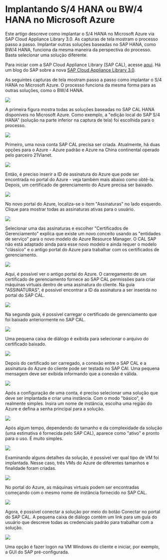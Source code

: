 <properties 
pageTitle="Implantação do S/4 HANA ou BW/4 HANA na VM do Azure | Microsoft Azure" 
description="Implantação do S/4 HANA ou BW/4 HANA na VM do Azure" 
services="virtual-machines-linux" 
documentationCenter="" 
authors="hermanndms" 
manager="timlt" 
editor="" 
tags="azure-resource-manager" 
  keywords=""/>
<tags  
  ms.service="virtual-machines-linux" 
  ms.devlang="na" 
  ms.topic="article" 
  ms.tgt_pltfrm="vm-linux" 
  ms.workload="infrastructure-services" 
  ms.date="09/15/2016" 
  ms.author="hermannd"/>


# Implantando S/4 HANA ou BW/4 HANA no Microsoft Azure 

Este artigo descreve como implantar o S/4 HANA no Microsoft Azure via SAP Cloud Appliance Library 3.0. As capturas de tela mostram o processo passo a passo. Implantar outras soluções baseadas no SAP HANA, como BW/4 HANA, funciona da mesma maneira da perspectiva do processo. Basta selecionar uma solução diferente.

Para iniciar com a SAP Cloud Appliance Library (SAP CAL), acesse [aqui](https://cal.sap.com/). Há um blog do SAP sobre a nova [SAP Cloud Appliance Library 3.0](http://scn.sap.com/community/cloud-appliance-library/blog/2016/05/27/sap-cloud-appliance-library-30-came-with-a-new-user-experience).


As seguintes capturas de tela mostram passo a passo como implantar o S/4 HANA no Microsoft Azure. O processo funciona da mesma forma para as outras soluções, como o BW/4 HANA.


![](./media/virtual-machines-linux-sap-cal-s4h/s4h-pic-1b.jpg)

A primeira figura mostra todas as soluções baseadas no SAP CAL HANA disponíveis no Microsoft Azure. Como exemplo, a "edição local do SAP S/4 HANA" (solução na parte inferior na captura de tela) foi escolhida para o processo.

![](./media/virtual-machines-linux-sap-cal-s4h/s4h-pic-2.jpg)

Primeiro, uma nova conta SAP CAL precisa ser criada. Atualmente, há duas opções para o Azure - Azure padrão e Azure na China continental operado pelo parceiro 21Vianet.

![](./media/virtual-machines-linux-sap-cal-s4h/s4h-pic3b.jpg)

Então, é preciso inserir a ID de assinatura do Azure que pode ser encontrada no portal do Azure - veja também mais abaixo como obtê-la. Depois, um certificado de gerenciamento do Azure precisa ser baixado.

![](./media/virtual-machines-linux-sap-cal-s4h/s4h-pic6b.jpg)

No novo portal do Azure, localiza-se o item "Assinaturas" no lado esquerdo. Clique para mostrar todas as assinaturas ativas para o usuário.

![](./media/virtual-machines-linux-sap-cal-s4h/s4h-pic7b.jpg)

Selecionar uma das assinaturas e escolher "Certificados de Gerenciamento" explica que existe um novo conceito usando as "entidades de serviço" para o novo modelo do Azure Resource Manager. O CAL SAP não está adaptado ainda para esse novo modelo e ainda requer o modelo "clássico" e o antigo portal do Azure para trabalhar com os certificados de gerenciamento.

![](./media/virtual-machines-linux-sap-cal-s4h/s4h-pic4b.jpg)

Aqui, é possível ver o antigo portal do Azure. O carregamento de um certificado de gerenciamento fornece ao SAP CAL permissões para criar máquinas virtuais dentro de uma assinatura do cliente. Na guia "ASSINATURAS", é possível encontrar a ID da assinatura a ser inserida no portal do SAP CAL.

![](./media/virtual-machines-linux-sap-cal-s4h/s4h-pic5.jpg)

Na segunda guia, é possível carregar o certificado de gerenciamento que foi baixado anteriormente no SAP CAL.

![](./media/virtual-machines-linux-sap-cal-s4h/s4h-pic8.jpg)

Uma pequena caixa de diálogo é exibida para selecionar o arquivo do certificado baixado.

![](./media/virtual-machines-linux-sap-cal-s4h/s4h-pic9.jpg)

Depois do certificado ser carregado, a conexão entre o SAP CAL e a assinatura do Azure do cliente pode ser testada no SAP CAl. Uma pequena mensagem deve ser exibida informando que a conexão é válida.

![](./media/virtual-machines-linux-sap-cal-s4h/s4h-pic10.jpg)

Após a configuração de uma conta, é preciso selecionar uma solução que deve ser implantada e criar uma instância. Com o modo "básico", é realmente simples. Insira um nome de instância, escolha uma região do Azure e defina a senha principal para a solução.

![](./media/virtual-machines-linux-sap-cal-s4h/s4h-pic11.jpg)

Após algum tempo, dependendo do tamanho e da complexidade da solução (uma estimativa é fornecida pelo SAP CAL), aparece como "ativo" e pronto para o uso. É muito simples.

![](./media/virtual-machines-linux-sap-cal-s4h/s4h-pic12.jpg)

Examinando alguns detalhes da solução, é possível ver qual tipo de VM foi implantada. Nesse caso, três VMs do Azure de diferentes tamanhos e finalidade foram criadas.

![](./media/virtual-machines-linux-sap-cal-s4h/s4h-pic13.jpg)

No portal do Azure, as máquinas virtuais podem ser encontradas começando com o mesmo nome de instância fornecido no SAP CAL.

![](./media/virtual-machines-linux-sap-cal-s4h/s4h-pic14b.jpg)

Agora, é possível conectar a solução por meio do botão Conectar no portal do SAP CAL. A pequena caixa de diálogo contém um link para um guia do usuário que descreve todas as credenciais padrão para trabalhar com a solução.

![](./media/virtual-machines-linux-sap-cal-s4h/s4h-pic15.jpg)

Uma opção é fazer logon na VM Windows do cliente e iniciar, por exemplo, a GUI do SAP pré-configurada.

<!---HONumber=AcomDC_0928_2016-->
